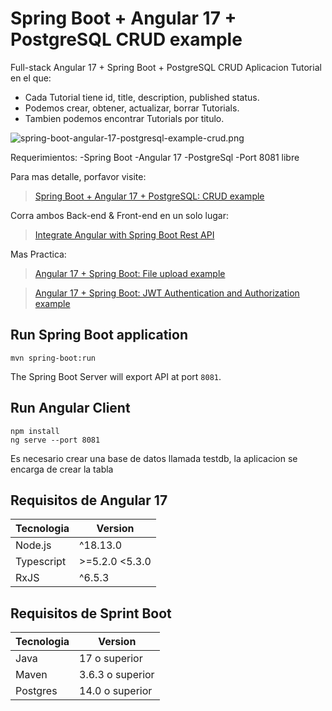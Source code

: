 # Spring Boot + Angular 17 + PostgreSQL CRUD example

Full-stack Angular 17 + Spring Boot + PostgreSQL CRUD Aplicacion Tutorial en el que:
- Cada Tutorial tiene id, title, description, published status.
- Podemos crear, obtener, actualizar, borrar Tutorials.
- Tambien podemos encontrar Tutorials por titulo.

![spring-boot-angular-17-postgresql-example-crud.png](spring-boot-angular-17-postgresql-example-crud.png)

Requerimientos:
-Spring Boot
-Angular 17
-PostgreSql
-Port 8081 libre

Para mas detalle, porfavor visite:
> [Spring Boot + Angular 17 + PostgreSQL: CRUD example](https://www.bezkoder.com/spring-boot-angular-17-postgresql/)

Corra ambos Back-end & Front-end en un solo lugar:
> [Integrate Angular with Spring Boot Rest API](https://www.bezkoder.com/integrate-angular-spring-boot/)

Mas Practica:
> [Angular 17 + Spring Boot: File upload example](https://www.bezkoder.com/angular-17-spring-boot-file-upload/)

> [Angular 17 + Spring Boot: JWT Authentication and Authorization example](https://www.bezkoder.com/angular-17-spring-boot-jwt-auth/)

## Run Spring Boot application
```
mvn spring-boot:run
```
The Spring Boot Server will export API at port `8081`.

## Run Angular Client
```
npm install
ng serve --port 8081
```
Es necesario crear una base de datos llamada testdb, la aplicacion se encarga de crear la tabla

## Requisitos de Angular 17

| Tecnologia | Version |
| ---- | --- |
| Node.js | ^18.13.0 || ^20.9.0 |
| Typescript | >=5.2.0 <5.3.0 |
| RxJS | ^6.5.3 || ^7.4.0 |

## Requisitos de Sprint Boot
| Tecnologia | Version |
| ---- | --- |
| Java | 17 o superior |
| Maven | 3.6.3 o superior |
| Postgres  | 14.0 o superior|
